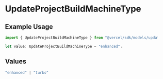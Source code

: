 # UpdateProjectBuildMachineType

## Example Usage

```typescript
import { UpdateProjectBuildMachineType } from "@vercel/sdk/models/updateprojectop.js";

let value: UpdateProjectBuildMachineType = "enhanced";
```

## Values

```typescript
"enhanced" | "turbo"
```
